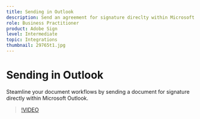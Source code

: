 ```yaml
---
title: Sending in Outlook
description: Send an agreement for signature direclty within Microsoft Outlook
role: Business Practitioner
product: Adobe Sign
level: Intermediate
topic: Integrations
thumbnail: 29765t1.jpg
---
```


# Sending in Outlook

Steamline your document workflows by sending a document for signature directly within Microsoft Outlook.

>[!VIDEO](https://video.tv.adobe.com/v/29765t1?hidetitle=true)
